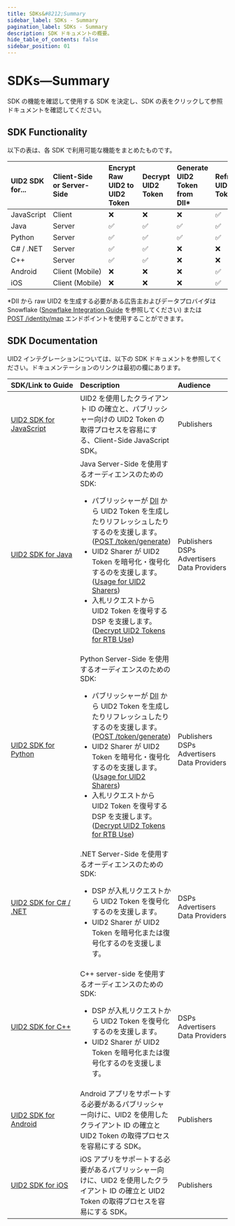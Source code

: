 ```yaml
---
title: SDKs&#8212;Summary
sidebar_label: SDKs - Summary
pagination_label: SDKs - Summary
description: SDK ドキュメントの概要。
hide_table_of_contents: false
sidebar_position: 01
---
```


# SDKs&#8212;Summary

SDK の機能を確認して使用する SDK を決定し、SDK の表をクリックして参照ドキュメントを確認してください。

## SDK Functionality

以下の表は、各 SDK で利用可能な機能をまとめたものです。

| UID2 SDK for... | Client-Side or Server-Side | Encrypt Raw UID2 to UID2 Token | Decrypt UID2 Token | Generate UID2 Token from DII&ast; | Refresh UID2 Token | Generate Raw UID2 from DII |
| :--- | :--- |  :--- | :--- | :--- | :--- | :--- |
|JavaScript | Client| &#10060; | &#10060; | &#10060; | &#9989; | &#10060; |
|Java | Server | &#9989; | &#9989; | &#9989; | &#9989; | &#10060; |
|Python | Server | &#9989; | &#9989; | &#9989; | &#9989; | &#10060; |
|C# / .NET | Server | &#9989; | &#9989; | &#10060; | &#10060; | &#10060; |
|C++ | Server | &#9989; | &#9989; | &#10060; | &#10060; | &#10060; |
|Android | Client&nbsp;(Mobile) | &#10060; | &#10060; | &#10060; | &#9989; | &#10060; |
|iOS | Client (Mobile)| &#10060; | &#10060; | &#10060; | &#9989; |&#10060; |

&ast;DII から raw UID2 を生成する必要がある広告主およびデータプロバイダは Snowflake ([Snowflake Integration Guide](../guides/snowflake_integration.md) を参照してください) または [POST&nbsp;/identity/map](../endpoints/post-identity-map.md) エンドポイントを使用することができます。

<!-- &#9989; = Supported | &#10060; = Not Supported | &#8212; = Not Supported -->

## SDK Documentation

UID2 インテグレーションについては、以下の SDK ドキュメントを参照してください。ドキュメンテーションのリンクは最初の欄にあります。


| SDK/Link&nbsp;to&nbsp;Guide | Description | Audience
| :--- | :--- | :--- |
| [UID2 SDK for JavaScript](client-side-identity.md) | UID2 を使用したクライアント ID の確立と、パブリッシャー向けの UID2 Token の取得プロセスを容易にする、Client-Side  JavaScript SDK。 | Publishers |
| [UID2 SDK for Java](uid2-sdk-ref-java.md) | Java Server-Side を使用するオーディエンスのための SDK:<ul><li>パブリッシャーが [DII](../ref-info/glossary-uid.md#gl-dii) から UID2 Token を生成したりリフレッシュしたりするのを支援します。([POST&nbsp;/token/generate](../endpoints/post-token-generate))</li><li>UID2 Sharer が UID2 Token を暗号化・復号化するのを支援します。([Usage for UID2 Sharers](uid2-sdk-ref-java.md#usage-for-uid2-sharers))</li><li>入札リクエストから UID2 Token を復号する DSP を支援します。([Decrypt UID2 Tokens for RTB Use](guides/dsp-guide.md#decrypt-uid2-tokens-for-rtb-use))</li></ul> | Publishers<br/>DSPs<br/>Advertisers<br/>Data&nbsp;Providers |
| [UID2 SDK for Python](uid2-sdk-ref-python.md) | Python Server-Side を使用するオーディエンスのための SDK:<ul><li>パブリッシャーが [DII](../ref-info/glossary-uid.md#gl-dii) から UID2 Token を生成したりリフレッシュしたりするのを支援します。([POST&nbsp;/token/generate](../endpoints/post-token-generate))</li><li>UID2 Sharer が UID2 Token を暗号化・復号化するのを支援します。([Usage for UID2 Sharers](uid2-sdk-ref-java.md#usage-for-uid2-sharers))</li><li>入札リクエストから UID2 Token を復号する DSP を支援します。([Decrypt UID2 Tokens for RTB Use](guides/dsp-guide.md#decrypt-uid2-tokens-for-rtb-use))</li></ul> | Publishers<br/>DSPs<br/>Advertisers<br/>Data Providers |
| [UID2 SDK for C# / .NET](uid2-sdk-ref-csharp-dotnet.md) | .NET Server-Side を使用するオーディエンスのための SDK:<ul><li>DSP が入札リクエストから UID2 Token を復号化するのを支援します。</li><li>UID2 Sharer が UID2 Token を暗号化または復号化するのを支援します。</li></ul> | DSPs<br/>Advertisers<br/>Data Providers |
| [UID2 SDK for C++](uid2-sdk-ref-cplusplus.md) | C++ server-side を使用するオーディエンスのための SDK:<ul><li>DSP が入札リクエストから UID2 Token を復号化するのを支援します。</li><li>UID2 Sharer が UID2 Token を暗号化または復号化するのを支援します。</li></ul> | DSPs<br/>Advertisers<br/>Data Providers |
| [UID2 SDK for Android](uid2-sdk-ref-android.md) | Android アプリをサポートする必要があるパブリッシャー向けに、UID2 を使用したクライアント ID の確立と UID2 Token の取得プロセスを容易にする SDK。 | Publishers |
| [UID2 SDK for iOS](uid2-sdk-ref-ios.md) | iOS アプリをサポートする必要があるパブリッシャー向けに、UID2 を使用したクライアント ID の確立と UID2 Token の取得プロセスを容易にする SDK。 | Publishers |
